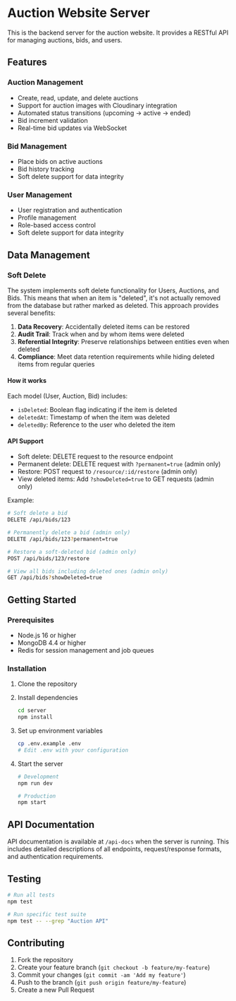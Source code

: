 # Auction Website Server

This is the backend server for the auction website. It provides a RESTful API for managing auctions, bids, and users.

## Features

### Auction Management

- Create, read, update, and delete auctions
- Support for auction images with Cloudinary integration
- Automated status transitions (upcoming → active → ended)
- Bid increment validation
- Real-time bid updates via WebSocket

### Bid Management

- Place bids on active auctions
- Bid history tracking
- Soft delete support for data integrity

### User Management

- User registration and authentication
- Profile management
- Role-based access control
- Soft delete support for data integrity

## Data Management

### Soft Delete

The system implements soft delete functionality for Users, Auctions, and Bids. This means that when an item is "deleted", it's not actually removed from the database but rather marked as deleted. This approach provides several benefits:

1. **Data Recovery**: Accidentally deleted items can be restored
2. **Audit Trail**: Track when and by whom items were deleted
3. **Referential Integrity**: Preserve relationships between entities even when deleted
4. **Compliance**: Meet data retention requirements while hiding deleted items from regular queries

#### How it works

Each model (User, Auction, Bid) includes:

- `isDeleted`: Boolean flag indicating if the item is deleted
- `deletedAt`: Timestamp of when the item was deleted
- `deletedBy`: Reference to the user who deleted the item

#### API Support

- Soft delete: DELETE request to the resource endpoint
- Permanent delete: DELETE request with `?permanent=true` (admin only)
- Restore: POST request to `/resource/:id/restore` (admin only)
- View deleted items: Add `?showDeleted=true` to GET requests (admin only)

Example:

```bash
# Soft delete a bid
DELETE /api/bids/123

# Permanently delete a bid (admin only)
DELETE /api/bids/123?permanent=true

# Restore a soft-deleted bid (admin only)
POST /api/bids/123/restore

# View all bids including deleted ones (admin only)
GET /api/bids?showDeleted=true
```

## Getting Started

### Prerequisites

- Node.js 16 or higher
- MongoDB 4.4 or higher
- Redis for session management and job queues

### Installation

1. Clone the repository
2. Install dependencies

   ```bash
   cd server
   npm install
   ```
3. Set up environment variables

   ```bash
   cp .env.example .env
   # Edit .env with your configuration
   ```
4. Start the server

   ```bash
   # Development
   npm run dev

   # Production
   npm start
   ```

## API Documentation

API documentation is available at `/api-docs` when the server is running. This includes detailed descriptions of all endpoints, request/response formats, and authentication requirements.

## Testing

```bash
# Run all tests
npm test

# Run specific test suite
npm test -- --grep "Auction API"
```

## Contributing

1. Fork the repository
2. Create your feature branch (`git checkout -b feature/my-feature`)
3. Commit your changes (`git commit -am 'Add my feature'`)
4. Push to the branch (`git push origin feature/my-feature`)
5. Create a new Pull Request
